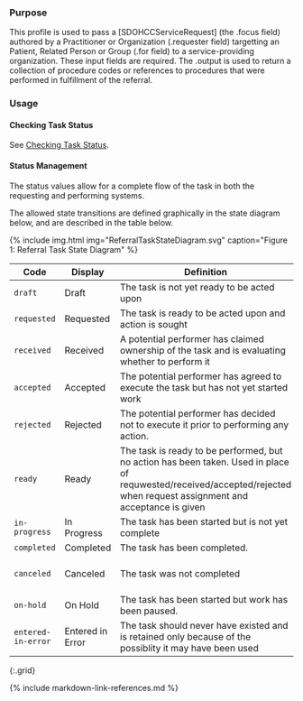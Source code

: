 
### Purpose
This profile is used to pass a [SDOHCCServiceRequest] (the .focus field) authored by a Practitioner or Organization (.requester field) targetting an Patient, Related Person or Group (.for field) to a service-providing organization. These input fields are required.  The .output is used to return a collection of procedure codes or references to procedures that were performed in fulfillment of the referral.

### Usage

#### Checking Task Status
See [Checking Task Status](checking_task_status.html).


#### Status Management
The status values allow for a complete flow of the task in both the requesting and performing systems.

The allowed state transitions are defined graphically in the state diagram below, and are described in the table below.

{% include img.html img="ReferralTaskStateDiagram.svg" caption="Figure 1: Referral Task State Diagram" %}

| Code | Display | Definition | Set By |
| ---- | ------- | ---------- | ------ |
| `draft` | Draft | The task is not yet ready to be acted upon | Requester |
| `requested` | Requested | The task is ready to be acted upon and action is sought | Requester |
| `received` | Received | A potential performer has claimed ownership of the task and is evaluating whether to perform it | Responder |
| `accepted` | Accepted | The potential performer has agreed to execute the task but has not yet started work | Responder |
| `rejected` | Rejected | The potential performer has decided not to execute it prior to performing any action. | Responder |
| `ready` | Ready | The task is ready to be performed, but no action has been taken. Used in place of requwested/received/accepted/rejected when request assignment and acceptance is given| Responder |
| `in-progress` | In Progress | The task has been started but is not yet complete | Patient App |
| `completed` | Completed | The task has been completed. |  Responder|
| `canceled`  |Canceled  | The task was not completed | Requester or Responder |
| `on-hold`  |On Hold | The task has been started but work has been paused. | Responder  |
| `entered-in-error` | Entered in Error | The task should never have existed and is retained only because of the possiblity it may have been used | Requester |
{:.grid}


{% include markdown-link-references.md %}